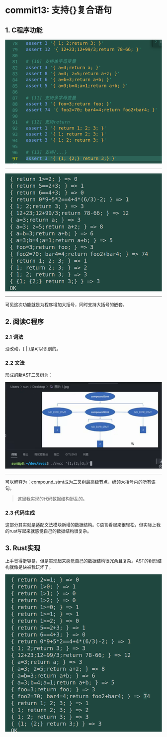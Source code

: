 # commit13: 支持{}复合语句

## 1. C程序功能

![1](pics/commit13-pic/func1.png)

---

![1](pics/commit13-pic/func2.png)

---

可见这次功能就是为程序增加大括号，同时支持大括号的嵌套。

## 2. 阅读C程序

### 2.1 词法

没改动，{ | }是可以识别的。

### 2.2 文法

形成的新AST二叉树为：

![3](pics/commit13-pic/func3.png)

---

可以解释为：compound_stmt成为二叉树最高级节点，统领大括号内的所有语句。

> 这里我实现的代码数据结构挺乱的。

### 2.3 代码生成

这部分其实就是适配文法模块新增的数据结构。C语言看起来很轻松，但实际上我的rust写起来就感觉自己的数据结构很复杂。

## 3. Rust实现

上手觉得挺容易，但是实现起来感觉自己的数据结构很冗余且复杂。AST的树形结构就像是快被我玩坏了。

![1](pics/commit13-pic/result1.png)
